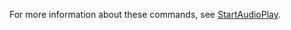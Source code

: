 For more information about these commands, see [StartAudioPlay](https://docs.digital.ai/bundle/TE/page/startaudioplay.html).